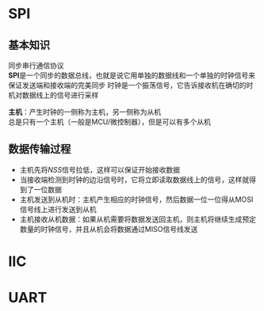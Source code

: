 # SPI

## 基本知识
同步串行通信协议    
**SPI**是一个同步的数据总线，也就是说它用单独的数据线和一个单独的时钟信号来保证发送端和接收端的完美同步 
时钟是一个振荡信号，它告诉接收机在确切的时机对数据线上的信号进行采样    


**主机**：产生时钟的一侧称为主机，另一侧称为从机    
总是只有一个主机（一般是MCU/微控制器），但是可以有多个从机  

## 数据传输过程
- 主机先将*NSS*信号拉低，这样可以保证开始接收数据   
- 当接收端检测到时钟的边沿信号时，它将立即读取数据线上的信号，这样就得到了一位数据
- 主机发送到从机时：主机产生相应的时钟信号，然后数据一位一位得从MOSI信号线上进行发送到从机  
- 主机接收从机数据：如果从机需要将数据发送回主机，则主机将继续生成预定数量的时钟信号，并且从机会将数据通过MISO信号线发送    

# IIC

# UART